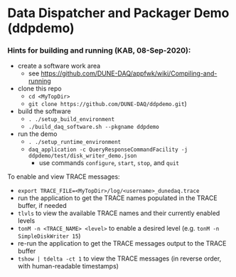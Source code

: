 # Data Dispatcher and Packager Demo (ddpdemo)

### Hints for building and running (KAB, 08-Sep-2020):

* create a software work area
  * see https://github.com/DUNE-DAQ/appfwk/wiki/Compiling-and-running
* clone this repo
  * `cd <MyTopDir>`
  * `git clone https://github.com/DUNE-DAQ/ddpdemo.git`)
* build the software
  * `. ./setup_build_environment`
  * `./build_daq_software.sh --pkgname ddpdemo`
* run the demo
  * `. ./setup_runtime_environment`
  * `daq_application -c QueryResponseCommandFacility -j ddpdemo/test/disk_writer_demo.json`
    * use commands `configure`, `start`, `stop`, and `quit`

To enable and view TRACE messages:
* `export TRACE_FILE=<MyTopDir>/log/<username>_dunedaq.trace`
* run the application to get the TRACE names populated in the TRACE buffer, if needed
* `tlvls` to view the available TRACE names and their currently enabled levels
* `tonM -n <TRACE_NAME> <level>` to enable a desired level (e.g. `tonM -n SimpleDiskWriter 15`)
* re-run the application to get the TRACE messages output to the TRACE buffer
* `tshow | tdelta -ct 1` to view the TRACE messages (in reverse order, with human-readable timestamps)

